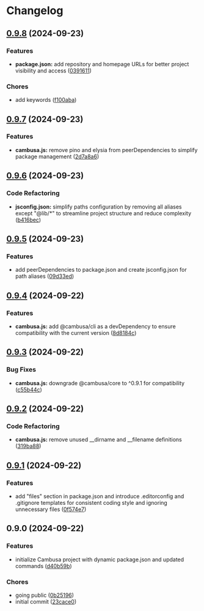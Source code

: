 # Changelog

## [0.9.8](https://github.com/cambusaHQ/cli/compare/0.9.7...0.9.8) (2024-09-23)


### Features

* **package.json:** add repository and homepage URLs for better project visibility and access ([0391611](https://github.com/cambusaHQ/cli/commit/0391611f306ac78d6a41dc27155f10c7c1bdd1e6))


### Chores

* add keywords ([f100aba](https://github.com/cambusaHQ/cli/commit/f100abace2b426874ed9eed8a9f17749c409ae67))

## [0.9.7](https://github.com/cambusaHQ/cli/compare/0.9.6...0.9.7) (2024-09-23)


### Features

* **cambusa.js:** remove pino and elysia from peerDependencies to simplify package management ([2d7a8a6](https://github.com/cambusaHQ/cli/commit/2d7a8a6e487198e9d89fd4d38b1b105aed5f43cd))

## [0.9.6](https://github.com/cambusaHQ/cli/compare/0.9.5...0.9.6) (2024-09-23)


### Code Refactoring

* **jsconfig.json:** simplify paths configuration by removing all aliases except "@lib/*" to streamline project structure and reduce complexity ([b416bec](https://github.com/cambusaHQ/cli/commit/b416bec944a75ade2d43b456f6e12c95fb731afd))

## [0.9.5](https://github.com/cambusaHQ/cli/compare/0.9.4...0.9.5) (2024-09-23)


### Features

* add peerDependencies to package.json and create jsconfig.json for path aliases ([09d33ed](https://github.com/cambusaHQ/cli/commit/09d33ed67335b8914de59bbee55e423392513314))

## [0.9.4](https://github.com/cambusaHQ/cli/compare/0.9.3...0.9.4) (2024-09-22)


### Features

* **cambusa.js:** add @cambusa/cli as a devDependency to ensure compatibility with the current version ([8d8184c](https://github.com/cambusaHQ/cli/commit/8d8184cb9234dd349a09476474f134b7ec5be4c7))

## [0.9.3](https://github.com/cambusaHQ/cli/compare/0.9.2...0.9.3) (2024-09-22)


### Bug Fixes

* **cambusa.js:** downgrade @cambusa/core to ^0.9.1 for compatibility ([c55b44c](https://github.com/cambusaHQ/cli/commit/c55b44c8f2566d6ea82001593f91c793b7703f5d))

## [0.9.2](https://github.com/cambusaHQ/cli/compare/0.9.1...0.9.2) (2024-09-22)


### Code Refactoring

* **cambusa.js:** remove unused __dirname and __filename definitions ([319ba88](https://github.com/cambusaHQ/cli/commit/319ba8892cabe44421624371d80e7a748e83e76f))

## [0.9.1](https://github.com/cambusaHQ/cli/compare/0.9.0...0.9.1) (2024-09-22)


### Features

* add "files" section in package.json and introduce .editorconfig and .gitignore templates for consistent coding style and ignoring unnecessary files ([0f574e7](https://github.com/cambusaHQ/cli/commit/0f574e73f9ba78af77106426d38961456057055a))

## 0.9.0 (2024-09-22)


### Features

* initialize Cambusa project with dynamic package.json and updated commands ([d40b59b](https://github.com/cambusaHQ/cli/commit/d40b59bfcf98a449b7ac9400506b8d0abc743f7d))


### Chores

* going public ([0b25196](https://github.com/cambusaHQ/cli/commit/0b251962e1205d81a61f700f35559c69f296f5bd))
* initial commit ([23cace0](https://github.com/cambusaHQ/cli/commit/23cace0b064ca9186ca57df9b2937496d4e9c0ba))
